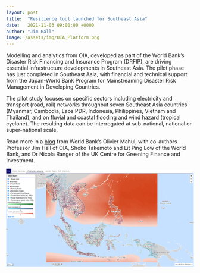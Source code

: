```yaml
---
layout: post
title:  "Resilience tool launched for Southeast Asia"
date:   2021-11-03 09:00:00 +0000
author: "Jim Hall"
image: /assets/img/OIA_Platform.png
---
```


Modelling and analytics from OIA, developed as part of the World Bank’s Disaster Risk Financing and Insurance Program (DRFIP), are driving essential infrastructure developments in Southeast Asia. The pilot phase has just completed in Southeast Asia, with financial and technical support from the Japan-World Bank Program for Mainstreaming Disaster Risk Management in Developing Countries.

The pilot study focuses on specific sectors including electricity and transport (road, rail) networks throughout seven Southeast Asia countries (Myanmar, Cambodia, Laos PDR, Indonesia, Philippines, Vietnam and Thailand), and on fluvial and coastal flooding and wind hazard (tropical cyclone). The resulting data can be interrogated at sub-national, national or super-national scale.

Read more in a <a href="https://www.financialprotectionforum.org/blog/piloting-the-next-generation-analytics-for-climate-related-financial-resilience-of-critical" >blog</a> from World Bank’s Olivier Mahul, with co-authors Professor Jim Hall of OIA, Shoko Takemoto and Lit Ping Low of the World Bank, and Dr Nicola Ranger of the UK Centre for Greening Finance and Investment. 

<img src="/assets/img/OIA_Platform.png" alt="OIA Platform" class ="center">

